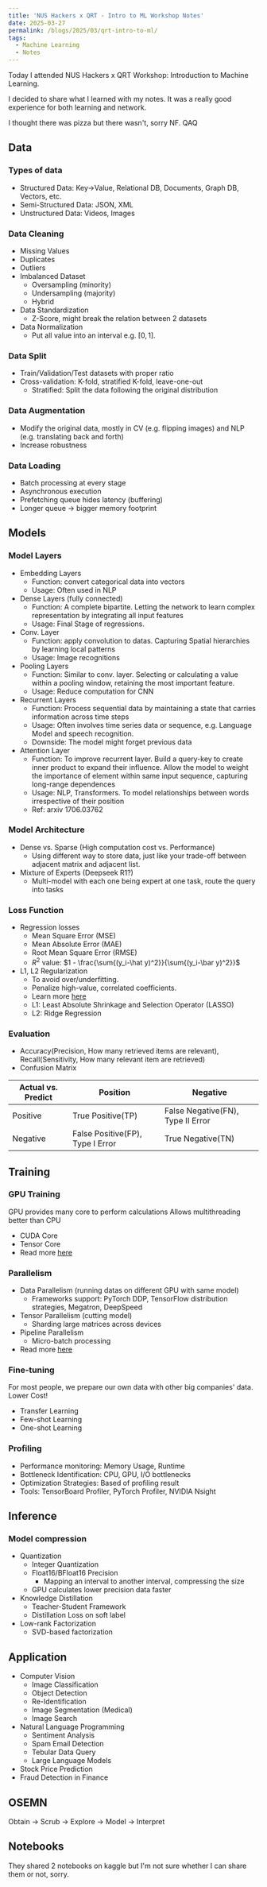 ```yaml
---
title: 'NUS Hackers x QRT - Intro to ML Workshop Notes'
date: 2025-03-27
permalink: /blogs/2025/03/qrt-intro-to-ml/
tags:
  - Machine Learning
  - Notes
---
```


Today I attended NUS Hackers x QRT Workshop: Introduction to Machine Learning.

I decided to share what I learned with my notes. It was a really good experience for both learning and network.

I thought there was pizza but there wasn't, sorry NF. QAQ

## Data
### Types of data
- Structured Data: Key->Value, Relational DB, Documents, Graph DB, Vectors, etc.
- Semi-Structured Data: JSON, XML
- Unstructured Data: Videos, Images
### Data Cleaning
- Missing Values
- Duplicates
- Outliers
- Imbalanced Dataset
	- Oversampling (minority)
	- Undersampling (majority)
	- Hybrid
- Data Standardization
	- Z-Score, might break the relation between 2 datasets
- Data Normalization
	- Put all value into an interval e.g. $[0, 1]$.
### Data Split
- Train/Validation/Test datasets with proper ratio
- Cross-validation: K-fold, stratified K-fold, leave-one-out
    - Stratified: Split the data following the original distribution
### Data Augmentation 
- Modify the original data, mostly in CV (e.g. flipping images) and NLP (e.g. translating back and forth)
- Increase robustness
### Data Loading
- Batch processing at every stage
- Asynchronous execution
- Prefetching queue hides latency (buffering)
- Longer queue $\rightarrow$ bigger memory footprint
## Models
### Model Layers
- Embedding Layers
	- Function: convert categorical data into vectors
	- Usage: Often used in NLP
- Dense Layers (fully connected)
	- Function: A complete bipartite. Letting the network to learn complex representation by integrating all input features
	- Usage: Final Stage of regressions.
- Conv. Layer
	- Function: apply convolution to datas. Capturing Spatial hierarchies by learning local patterns
	- Usage: Image recognitions
- Pooling Layers
	- Function: Similar to conv. layer. Selecting or calculating a value within a pooling window, retaining the most important feature.
	- Usage: Reduce computation for CNN
- Recurrent Layers
	- Function: Process sequential data by maintaining a state that carries information across time steps
	- Usage: Often involves time series data or sequence, e.g. Language Model and speech recognition.
	- Downside: The model might forget previous data
- Attention Layer
	- Function: To improve recurrent layer. Build a query-key to create inner product to expand their influence. Allow the model to weight the importance of element within same input sequence, capturing long-range dependences
	- Usage: NLP, Transformers. To model relationships between words irrespective of their position
	- Ref: arxiv 1706.03762
### Model Architecture
- Dense vs. Sparse (High computation cost vs. Performance)
	- Using different way to store data, just like your trade-off between adjacent matrix and adjacent list.
- Mixture of Experts (Deepseek R1?)
	- Multi-model with each one being expert at one task, route the query into tasks
### Loss Function
- Regression losses
	- Mean Square Error (MSE)
	- Mean Absolute Error (MAE)
	- Root Mean Square Error (RMSE)
	- $R^2$ value: $1 - \frac{\sum{(y_i-\hat y)^2}}{\sum{(y_i-\bar y)^2}}$ 
- L1, L2 Regularization
	- To avoid over/underfitting.
	- Penalize high-value, correlated coefficients.
	- Learn more [here](https://en.wikipedia.org/wiki/Regularization_(mathematics))
	- L1: Least Absolute Shrinkage and Selection Operator (LASSO)
    - L2: Ridge Regression
### Evaluation
- Accuracy(Precision, How many retrieved items are relevant), Recall(Sensitivity, How many relevant item are retrieved)
- Confusion Matrix

| Actual vs. Predict | Position                         | Negative                          |
| ------------------ | -------------------------------- | --------------------------------- |
| Positive           | True Positive(TP)                | False Negative(FN), Type II Error |
| Negative           | False Positive(FP), Type I Error | True Negative(TN)                 |
## Training
### GPU Training
GPU provides many core to perform calculations
Allows multithreading better than CPU
- CUDA Core
- Tensor Core
- Read more [here](https://www.nvidia.com/content/pdf/fermi_white_papers/p.glaskowsky_nvidia%27s_fermi-the_first_complete_gpu_architecture.pdf)
### Parallelism
- Data Parallelism (running datas on different GPU with same model)
	- Frameworks support: PyTorch DDP, TensorFlow distribution strategies, Megatron, DeepSpeed
- Tensor Parallelism (cutting model)
	- Sharding large matrices across devices
- Pipeline Parallelism
	- Micro-batch processing
- Read more [here](https://uvadlc-notebooks.readthedocs.io/en/latest/tutorial_notebooks/scaling/JAX/data_parallel_fsdp.html)
### Fine-tuning
For most people, we prepare our own data with other big companies' data.
Lower Cost!
- Transfer Learning
- Few-shot Learning
- One-shot Learning
### Profiling
- Performance monitoring: Memory Usage, Runtime
- Bottleneck Identification: CPU, GPU, I/O bottlenecks
- Optimization Strategies: Based of profiling result
- Tools: TensorBoard Profiler, PyTorch Profiler, NVIDIA Nsight
## Inference
### Model compression
- Quantization
	- Integer Quantization
	- Float16/BFloat16 Precision
		- Mapping an interval to another interval, compressing the size
	- GPU calculates lower precision data faster
- Knowledge Distillation
	- Teacher-Student Framework
	- Distillation Loss on soft label
- Low-rank Factorization
	- SVD-based factorization

## Application
- Computer Vision
    - Image Classification
    - Object Detection
    - Re-Identification
    - Image Segmentation (Medical)
    - Image Search
- Natural Language Programming
    - Sentiment Analysis
    - Spam Email Detection
    - Tebular Data Query
    - Large Language Models
- Stock Price Prediction
- Fraud Detection in Finance
## OSEMN
Obtain $\rightarrow$ Scrub $\rightarrow$ Explore $\rightarrow$ Model $\rightarrow$ Interpret
## Notebooks
They shared 2 notebooks on kaggle but I'm not sure whether I can share them or not, sorry.
